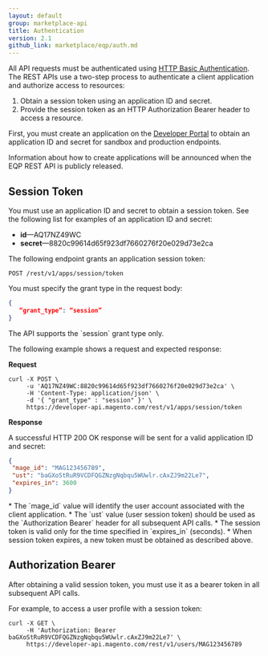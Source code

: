 ```yaml
---
layout: default
group: marketplace-api
title: Authentication
version: 2.1
github_link: marketplace/eqp/auth.md
---
```


All API requests must be authenticated using [HTTP Basic Authentication](https://en.wikipedia.org/wiki/Basic_access_authentication). The REST APIs use a two-step process to authenticate a client application and authorize access to resources:

1. Obtain a session token using an application ID and secret.
2. Provide the session token as an HTTP Authorization Bearer header to access a resource.

First, you must create an application on the [Developer Portal](https://developer.magento.com) to obtain an application ID and secret for sandbox and production endpoints.


<div class="bs-callout bs-callout-info" markdown="1">
Information about how to create applications will be announced when the EQP REST API is publicly released.
</div>

## Session Token

You must use an application ID and secret to obtain a session token. See the following list for examples of an application ID and secret:

* **id**—AQ17NZ49WC
* **secret**—8820c99614d65f923df7660276f20e029d73e2ca

The following endpoint grants an application session token:

```
POST /rest/v1/apps/session/token
```

You must specify the grant type in the request body:

```json
{
   “grant_type”: “session”
}
```

<div class="bs-callout bs-callout-info" markdown="1">
The API supports the `session` grant type only.
</div>

The following example shows a request and expected response:

**Request**

```shell
curl -X POST \
     -u 'AQ17NZ49WC:8820c99614d65f923df7660276f20e029d73e2ca' \
     -H 'Content-Type: application/json' \
     -d '{ "grant_type" : "session" }' \
     https://developer-api.magento.com/rest/v1/apps/session/token
```

**Response**

A successful HTTP 200 OK response will be sent for a valid application ID and secret:

```json
{
 "mage_id": "MAG123456789",
 "ust": "baGXoStRuR9VCDFQGZNzgNqbqu5WUwlr.cAxZJ9m22Le7",
 "expires_in": 3600
}
```

<div class="bs-callout bs-callout-info" markdown="1">
* The `mage_id` value will identify the user account associated with the client application.
* The `ust` value (user session token) should be used as the `Authorization Bearer` header for all subsequent API calls.
* The session token is valid only for the time specified in `expires_in` (seconds).
* When session token expires, a new token must be obtained as described above.
</div>

## Authorization Bearer

After obtaining a valid session token, you must use it as a bearer token in all subsequent API calls.

For example, to access a user profile with a session token:

```shell
curl -X GET \
     -H 'Authorization: Bearer baGXoStRuR9VCDFQGZNzgNqbqu5WUwlr.cAxZJ9m22Le7' \
     https://developer-api.magento.com/rest/v1/users/MAG123456789
```
